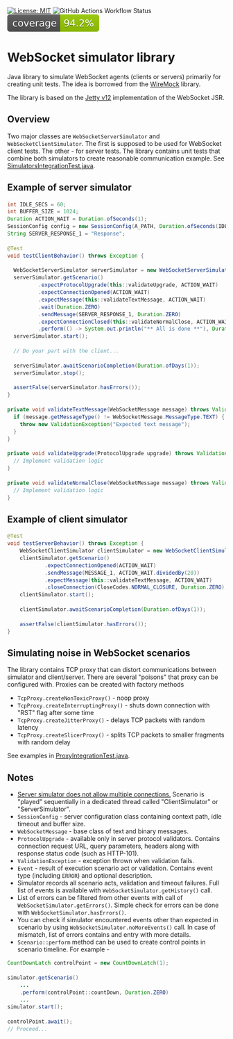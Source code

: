 [![License: MIT](https://img.shields.io/badge/License-MIT-blue.svg)](https://opensource.org/licenses/MIT)
![GitHub Actions Workflow Status](https://github.com/aknopov/websocket-simulator/actions/workflows/gradle.yml/badge.svg?branch=main)
![Coverage](.github/badges/jacoco.svg)

# WebSocket simulator library

Java library to simulate WebSocket agents (clients or servers) primarily for creating unit tests. The idea is borrowed from the [WireMock](https://wiremock.org/) library.

The library is based on the [Jetty v12](https://jetty.org/) implementation of the WebSocket JSR.

## Overview

Two major classes are `WebSocketServerSimulator` and `WebSocketClientSimulator`. The first is supposed to be used for
WebSocket client tests. The other - for server tests. The library contains unit tests that combine both 
simulators to create reasonable communication example. See [SimulatorsIntegrationTest.java](src%2Ftest%2Fjava%2Fcom%2Faknopov%2Fwssimulator%2FSimulatorsIntegrationTest.java).

## Example of server simulator

```java
int IDLE_SECS = 60;
int BUFFER_SIZE = 1024;
Duration ACTION_WAIT = Duration.ofSeconds(1);
SessionConfig config = new SessionConfig(A_PATH, Duration.ofSeconds(IDLE_SECS), BUFFER_SIZE);
String SERVER_RESPONSE_1 = "Response";

@Test
void testClientBehavior() throws Exception {

  WebSocketServerSimulator serverSimulator = new WebSocketServerSimulator(config, WebSocketServerSimulator.DYNAMIC_PORT);
  serverSimulator.getScenario()
          .expectProtocolUpgrade(this::validateUpgrade, ACTION_WAIT)
          .expectConnectionOpened(ACTION_WAIT)
          .expectMessage(this::validateTextMessage, ACTION_WAIT)
          .wait(Duration.ZERO)
          .sendMessage(SERVER_RESPONSE_1, Duration.ZERO)
          .expectConnectionClosed(this::validateNormalClose, ACTION_WAIT)
          .perform(() -> System.out.println("** All is done **"), Duration.ZERO);
  serverSimulator.start();

  // Do your part with the client...

  serverSimulator.awaitScenarioCompletion(Duration.ofDays(1));
  serverSimulator.stop();

  assertFalse(serverSimulator.hasErrors());
}

private void validateTextMessage(WebSocketMessage message) throws ValidationException {
  if (message.getMessageType() != WebSocketMessage.MessageType.TEXT) {
    throw new ValidationException("Expected text message");
  }
}

private void validateUpgrade(ProtocolUpgrade upgrade) throws ValidationException {
  // Implement validation logic
}

private void validateNormalClose(WebSocketMessage message) throws ValidationException {
  // Implement validation logic
}
```

## Example of client simulator

```java
@Test
void testServerBehavior() throws Exception {
    WebSocketClientSimulator clientSimulator = new WebSocketClientSimulator("ws://localhost:" + SOME_PORT + A_PATH);
    clientSimulator.getScenario()
            .expectConnectionOpened(ACTION_WAIT)
            .sendMessage(MESSAGE_1, ACTION_WAIT.dividedBy(20))
            .expectMessage(this::validateTextMessage, ACTION_WAIT)
            .closeConnection(CloseCodes.NORMAL_CLOSURE, Duration.ZERO);
    clientSimulator.start();

    clientSimulator.awaitScenarioCompletion(Duration.ofDays(1));

    assertFalse(clientSimulator.hasErrors());
}
```

## Simulating noise in WebSocket scenarios

The library contains TCP proxy that can distort communications between simulator and client/server.
There are several "poisons" that proxy can be configured with. Proxies can be created with factory methods 
- `TcpProxy.createNonToxicProxy()` - noop proxy
- `TcpProxy.createInterruptingProxy()` - shuts down connection with "RST" flag after some time
- `TcpProxy.createJitterProxy()` - delays TCP packets with random latency
- `TcpProxy.createSlicerProxy()` - splits TCP packets to smaller fragments with random delay 

See examples in [ProxyIntegrationTest.java](src%2Ftest%2Fjava%2Fcom%2Faknopov%2Fwssimulator%2Fproxy%2F/ProxyIntegrationTest.java).

## Notes
- <ins>Server simulator does not allow multiple connections.</ins> Scenario is "played" sequentially in a dedicated thread
  called "ClientSimulator" or "ServerSimulator". 
- `SessionConfig` - server configuration class containing context path, idle timeout and buffer size.
- `WebSocketMessage` - base class of text and binary messages.
- `ProtocolUpgrade` - available only in server protocol validators. Contains connection request URL, query parameters, headers
  along with response status code (such as HTTP-101). 
- `ValidationException` - exception thrown when validation fails.
- `Event` - result of execution scenario act or validation. Contains event type (including `ERROR`) and optional description.
- Simulator records all scenario acts, validation and timeout failures.
  Full list of events is available with `WebSocketSimulator.getHistory()` call.
- List of errors can be filtered from other events with call of `WebSocketSimulator.getErrors()`.
  Simple check for errors can be done with `WebSocketSimulator.hasErrors()`.
- You can check if simulator encountered events other than expected in scenario by using `WebSocketSimulator.noMoreEvents()` call.
  In case of mismatch, list of errors contains and entry with more details.
- `Scenario::perform` method can be used to create control points in scenario timeline. For example -
```java
CountDownLatch controlPoint = new CountDownLatch(1);

simulator.getScenario()
    ...
    .perform(controlPoint::countDown, Duration.ZERO)
    ...
simulator.start();

controlPoint.await();
// Proceed...
```

